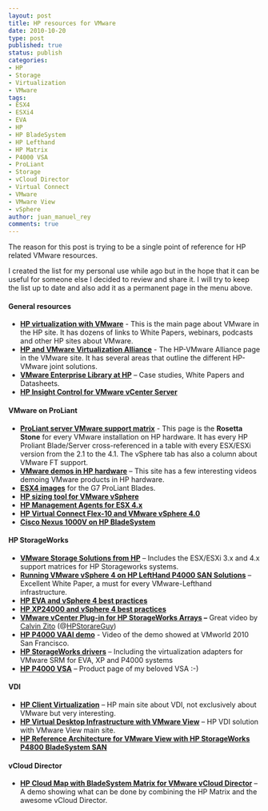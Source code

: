 ```yaml
---
layout: post
title: HP resources for VMware
date: 2010-10-20
type: post
published: true
status: publish
categories:
- HP
- Storage
- Virtualization
- VMware
tags:
- ESX4
- ESXi4
- EVA
- HP
- HP BladeSystem
- HP Lefthand
- HP Matrix
- P4000 VSA
- ProLiant
- Storage
- vCloud Director
- Virtual Connect
- VMware
- VMware View
- vSphere
author: juan_manuel_rey
comments: true
---
```


The reason for this post is trying to be a single point of reference for HP related VMware resources.

I created the list for my personal use while ago but in the hope that it can be useful for someone else I decided to review and share it. I will try to keep the list up to date and also add it as a permanent page in the menu above.

#### General resources

-   [**HP virtualization with VMware**](http://www.hp.com/go/vmware) - This is the main page about VMware in the HP site. It has dozens of links to White Papers, webinars, podcasts and other HP sites about VMware.
-   [**HP and VMware Virtualization Alliance**](http://www.vmware.com/solutions/partners/alliances/hp.html) - The HP-VMware Alliance page in the VMware site. It has several areas that outline the different HP-VMware joint solutions.
-   [**VMware Enterprise Library at HP**](http://h20195.www2.hp.com/v2/erl.aspx?keywords=vmware&doctype=all&prodtype=3447589%7C15351%7C3709945%7C329290%7C18964%7C457757%7C31987&docreg=ww%7Cus&segment=leb%7Csmb&query=yes) – Case studies, White Papers and Datasheets.
-   [**HP Insight Control for VMware vCenter Server**](http://h18004.www1.hp.com/products/servers/management/unified/infolibraryicv.html)

#### VMware on ProLiant

-   [**ProLiant server VMware support matrix**](http://h71028.www7.hp.com/enterprise/us/en/servers/4x-servers.html) - This page is the **Rosetta Stone** for every VMware installation on HP hardware. It has every HP Proliant Blade/Server cross-referenced in a table with every ESX/ESXi version from the 2.1 to the 4.1. The vSphere tab has also a column about VMware FT support.
-   [**VMware demos in HP hardware**](http://h20324.www2.hp.com/SDP/Content/ContentListing.aspx?booth=39&tag=65) – This site has a few interesting videos demoing VMware products in HP hardware.
-   **[ESX4 images](https://h20392.www2.hp.com/portal/swdepot/displayProductInfo.do?productNumber=HPVM08)** for the G7 ProLiant Blades.
-   [**HP sizing tool for VMware vSphere**](http://h71019.www7.hp.com/activeanswers/cache/120132-0-0-0-121.html)
-   **[HP Management Agents for ESX 4.x](http://h20000.www2.hp.com/bizsupport/TechSupport/SoftwareDescription.jsp?lang=en&cc=us&prodTypeId=3709945&prodSeriesId=4194735&prodNameId=4194638&swEnvOID=4040&swLang=13&mode=2&taskId=135&swItem=MTX-cd4d37bc8df74075b90b187074)**
-   **[HP Virtual Connect Flex-10 and VMware vSphere 4.0](http://h20195.www2.hp.com/V2/GetPDF.aspx/4AA2-9642ENW.pdf)**
-   **[Cisco Nexus 1000V on HP BladeSystem](http://h20195.www2.hp.com/V2/GetPDF.aspx/4AA2-9442ENW.pdf)**

#### HP StorageWorks

-   [**VMware Storage Solutions from HP**](http://h71028.www7.hp.com/enterprise/us/en/solutions/storage-vmware.html) – Includes the ESX/ESXi 3.x and 4.x support matrices for HP Storageworks systems.
-   [**Running VMware vSphere 4 on HP LeftHand P4000 SAN Solutions**](http://h20195.www2.hp.com/V2/GetPDF.aspx/4AA3-0261ENW.pdf) – Excellent White Paper, a must for every VMware-Lefthand infrastructure.
-   **[HP EVA and vSphere 4 best practices](http://h20195.www2.hp.com/V2/GetPDF.aspx/4AA1-2185ENW.pdf)**
-   **[HP XP24000 and vSphere 4 best practices](http://h20195.www2.hp.com/V2/GetPDF.aspx/4AA3-0450ENW.pdf)**
-   **[VMware vCenter Plug-in for HP StorageWorks Arrays](http://h30507.www3.hp.com/t5/Around-the-Storage-Block-Blog/VMware-vCenter-Plug-in-for-HP-StorageWorks-Arrays/bc-p/79724) –** Great video by [Calvin Zito](http://www.hp.com/storage/blog) (@[HPStorareGuy](http://twitter.com/#!/hpstorageguy))
-   [**HP P4000 VAAI demo**](http://h30507.www3.hp.com/t5/Around-the-Storage-Block-Blog/VAAI-Demo-at-VMworld/ba-p/82295) - Video of the demo showed at VMworld 2010 San Francisco.
-   [**HP StorageWorks drivers**](http://h20000.www2.hp.com/bizsupport/TechSupport/ProductList.jsp?lang=en&cc=uk&taskId=135&prodTypeId=18964&prodSeriesId=499896) – Including the virtualization adapters for VMware SRM for EVA, XP and P4000 systems
-   **[HP P4000 VSA](http://h18006.www1.hp.com/products/storage/software/vsa/index.html)** – Product page of my beloved VSA :-)

#### VDI

-   [**HP Client Virtualization**](http://h18013.www1.hp.com/products/servers/virtualization/index.html) – HP main site about VDI, not exclusively about VMware but very interesting.
-   [**HP Virtual Desktop Infrastructure with VMware View**](http://h18004.www1.hp.com/products/servers/software/vmware/virtualization/vdi/index.html) – HP VDI solution with VMware View main site.
-   [**HP Reference Architecture for VMware View with HP StorageWorks P4800 BladeSystem SAN**](http://h20195.www2.hp.com/v2/GetPDF.aspx/4AA1-9454ENW.pdf)

#### vCloud Director

-   **[HP Cloud Map with BladeSystem Matrix for VMware vCloud Director](http://ebcsdp.houston.hp.com/SDP/Content/ContentDetails.aspx?ID=2515&booth=63&tag=493&portal=1)** – A demo showing what can be done by combining the HP Matrix and the awesome vCloud Director.
